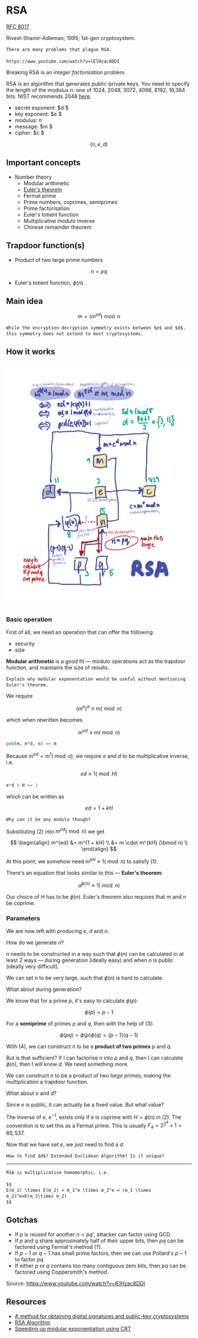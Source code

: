 # RSA

[RFC 8017](https://datatracker.ietf.org/doc/html/rfc8017)

Rivest-Shamir-Adleman; 1995; 1st-gen cryptosystem.

```admonish warning
There are many problems that plague RSA.

https://www.youtube.com/watch?v=lElHzac8DDI
```

Breaking RSA is an _integer factorisation_ problem.

RSA is an algorithm that generates public-private keys. You need to specify the length of the modulus $n$: one of 1024, 2048, 3072, 4096, 8192, 16,384 bits. NIST recommends 2048 [here](https://nvlpubs.nist.gov/nistpubs/SpecialPublications/NIST.SP.800-57Pt3r1.pdf).

- secret exponent: $d $
- key exponent: $e $
- modulus: $n$
- message: $m $
- cipher: $c $

$$
(n, e, d)
$$

## Important concepts

* Number theory
  * Modular arithmetic
  * [Euler's theorem](https://en.wikipedia.org/wiki/Euler%27s_theorem)
  * Fermat prime
  * Prime numbers, coprimes, semiprimes
  * Prime factorisation
  * Euler's totient function
  * Multiplicative modulo inverse
  * Chinese remainder theorem

## Trapdoor function(s)

* Product of two large prime numbers

$$
n = pq
$$

* Euler's totient function, $\phi(n)$.

## Main idea

$$
m = (m^{ed}) \bmod n
$$

```admonish note
While the encryption-decryption symmetry exists between $e$ and $d$, this symmetry does not extend to most cryptosystems.
```

## How it works

![How RSA works](rsa.png)

### Basic operation

First of all, we need an operation that can offer the following:
* security
* size

**Modular arithmetic** is a good fit — modulo operations act as the trapdoor function, and maintains the size of results.

```admonish note
Explain why modular exponentation would be useful without mentioning Euler's theorem.
```

We require

$$
(m^e)^d \equiv m (\bmod n)
$$

which when rewritten becomes

$$
\begin{equation} \tag{1}
    m^{ed} \equiv m (\bmod n)
\end{equation}
$$

```python
pow(m, e*d, n) == m
```

Because $m^{ed} = m^1 (\bmod n)$, we require $e$ and $d$ to be multiplicative inverse, i.e. 

$$
ed \equiv 1 (\bmod H)
$$

```python
e*d % H == 1
```

which can be written as

$$
\begin{equation} \tag{2}
    ed = 1 + kH
\end{equation}
$$

```admonish question
Why can it be any modulo though?
```

Substituting $(2)$ into $m^{ed} (\bmod n)$ we get

$$
\begin{align}
m^{ed} &= m^{1 + kH} \\
       &= m \cdot m^{kH} (\bmod n) \\
\end{align}
$$

At this point, we somehow need $m^{kH} \equiv 1 (\bmod n)$ to satisfy $(1)$.

There's an equation that looks similar to this — **Euler's theorem**:

$$
a^{\phi(n)} \equiv 1 (\bmod n)
$$

Our choice of $H$ has to be $\phi(n)$. Euler's theorem also requires that $m$ and $n$ be coprime.

### Parameters

We are now left with producing $e$, $d$ and $n$.

How do we generate $n$?

$n$ needs to be constructed in a way such that $\phi(n)$ can be calculated in at least 2 ways — during generation (ideally easy) and when $n$ is public (ideally very difficult).

We can set $n$ to be very large, such that $\phi(n)$ is hard to calculate.

What about during generation?

We know that for a prime $p$, it's easy to calculate $\phi(p)$:

$$
\begin{equation} \tag{3}
    \phi(p) = p-1
\end{equation}
$$

For a **semiprime** of primes $p$ and $q$, then with the help of $(3)$:

$$
\begin{equation} \tag{4}
    \phi(pq) = \phi(p)\phi(q) = (p-1)(q-1)
\end{equation}
$$

With $(4)$, we can construct $n$ to be a **product of two primes** $p$ and $q$.

But is that sufficient? If I can factorise $n$ into $p$ and $q$, then I can calculate $\phi(n)$, then I will know $d$. We need something more.

We can construct $n$ to be a product of two _large_ primes, making the multiplication a trapdoor function.

What about $e$ and $d$?

Since $e$ is public, it can actually be a fixed value. But what value?

The inverse of $e$, $e^{-1}$, exists only if $e$ is coprime with $H = \phi(n)$ in $(2)$. The convention is to set this as a Fermat prime. This is usually $F_4 = 2^{2^4} + 1 = 65,537$.

Now that we have set $e$, we just need to find a $d$.

```admonish question
How to find $d$? Extended Euclidean Algorithm? Is it unique?
```

---

```admonish tip title="Homomorphism"
RSA is multiplicative homomorphic, i.e.

$$
E(m_1) \times E(m_2) = m_1^e \times m_2^e = (m_1 \times m_2)^e=E(m_1\times m_2)
$$
```

## Gotchas

* If $p$ is reused for another $n = pq'$, attacker can factor using GCD.
* If $p$ and $q$ share approximately half of their upper bits, then $pq$ can be factored using Fermat's method (?).
* If $p-1$ or $q-1$ has small prime factors, then we can use Pollard's $p-1$ to factor $pq$.
* If either $p$ or $q$ contains too many contiguous zero bits, then $pq$ can be factored using Coppersmith's method.

Source: https://www.youtube.com/watch?v=lElHzac8DDI

## Resources

* [A method for obtaining digital signatures and public-key cryptosystems](https://dl.acm.org/doi/10.1145/359340.359342)
* [RSA Algorithm](https://leimao.github.io/article/RSA-Algorithm/)
* [Speeding up modular exponentiation using CRT](https://exploringnumbertheory.wordpress.com/2015/11/16/speeding-up-modular-exponentiation-using-crt/)
